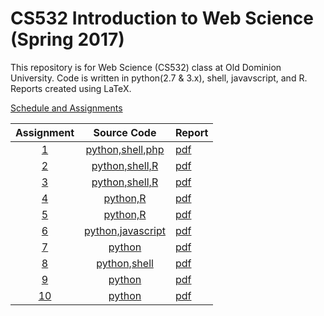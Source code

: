 # CS532 Introduction to Web Science (Spring 2017)

This repository is for Web Science (CS532) class at Old Dominion University. Code is written in python(2.7 & 3.x), shell, javavscript, and R. Reports created using LaTeX.

[Schedule and Assignments](https://github.com/phonedude/cs532-s17/blob/master/index.md)

|Assignment|Source Code|Report|
|:--------:|:---:|:------|
|[1](./assignments/A1/)| [python,shell,php](./assignments/A1/src)|[pdf](./assignments/A1/docs/assignment1.pdf)| 
|[2](./assignments/A2/)| [python,shell,R](./assignments/A2/src)|[pdf](./assignments/A2/docs/assignment2.pdf)| 
|[3](./assignments/A3/)| [python,shell,R](./assignments/A3/src)|[pdf](./assignments/A3/docs/assignment3.pdf)| 
|[4](./assignments/A4/)| [python,R](./assignments/A4/src)|[pdf](./assignments/A4/docs/assignment4.pdf)| 
|[5](./assignments/A5/)| [python,R](./assignments/A5/src)|[pdf](./assignments/A5/docs/assignment5.pdf)| 
|[6](./assignments/A6/)| [python,javascript](./assignments/A6/src)|[pdf](./assignments/A6/docs/assignment6.pdf)| 
|[7](./assignments/A7/)| [python](./assignments/A7/src)|[pdf](./assignments/A7/docs/assignment7.pdf)| 
|[8](./assignments/A8/)| [python,shell](./assignments/A8/src)|[pdf](./assignments/A8/docs/assignment8.pdf)| 
|[9](./assignments/A9/)| [python](./assignments/A9/src)|[pdf](./assignments/A9/docs/assignment9.pdf)| 
|[10](./assignments/A10/)| [python](./assignments/A10/src)|[pdf](./assignments/A10/docs/assignment10.pdf)| 

